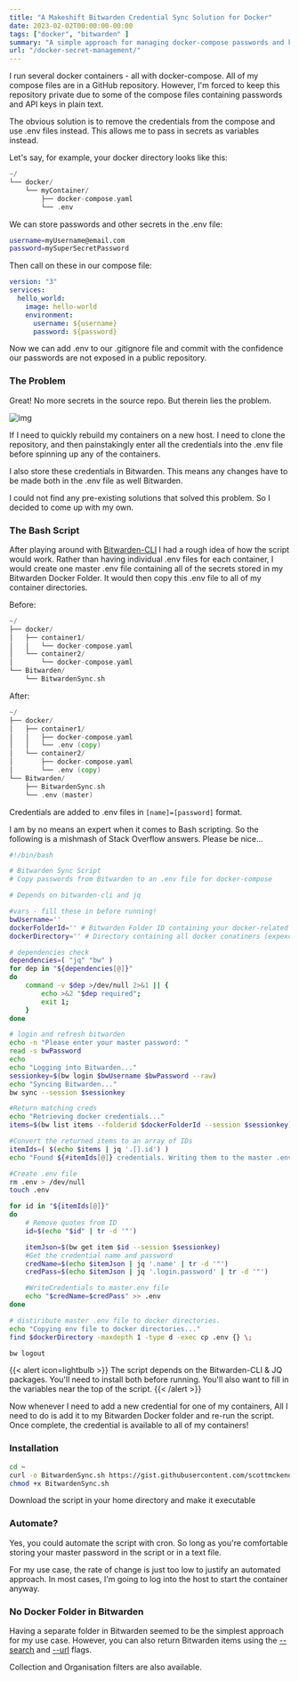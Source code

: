 ```yaml
---
title: "A Makeshift Bitwarden Credential Sync Solution for Docker"
date: 2023-02-02T00:00:00-00:00
tags: ["docker", "bitwarden" ]
summary: "A simple approach for managing docker-compose passwords and keys 🔑"
url: "/docker-secret-management/"
---
```


I run several docker containers - all with docker-compose. All of my compose files are in a GitHub repository. However, I'm forced to keep this repository private due to some of the compose files containing passwords and API keys in plain text.

The obvious solution is to remove the credentials from the compose and use .env files instead. This allows me to pass in secrets as variables instead.

Let's say, for example, your docker directory looks like this:

```go
~/
└── docker/
    └── myContainer/
        ├── docker-compose.yaml
        └── .env
```

We can store passwords and other secrets in the .env file:

```bash
username=myUsername@email.com
password=mySuperSecretPassword
```

Then call on these in our compose file:

```yaml
version: "3"
services:
  hello_world:
    image: hello-world
    environment:
      username: ${username}
      password: ${password}
```


Now we can add .env to our .gitignore file and commit with the confidence our passwords are not exposed in a public repository.

### The Problem

Great! No more secrets in the source repo. But therein lies the problem.

![img](/img/bitwarden-creds/creds.webp)

If I need to quickly rebuild my containers on a new host. I need to clone the repository, and then painstakingly enter all the credentials into the .env file before spinning up any of the containers.

I also store these credentials in Bitwarden. This means any changes have to be made both in the .env file as well Bitwarden.

I could not find any pre-existing solutions that solved this problem. So I decided to come up with my own.

### The Bash Script

After playing around with [Bitwarden-CLI](https://bitwarden.com/help/cli/?ref=scottmckendry.tech) I had a rough idea of how the script would work. Rather than having individual .env files for each container, I would create one master .env file containing all of the secrets stored in my Bitwarden Docker Folder. It would then copy this .env file to all of my container directories.

Before:

```go
~/
├── docker/
│   ├── container1/
│   │   └── docker-compose.yaml
│   └── container2/
│       └── docker-compose.yaml
└── Bitwarden/
    └── BitwardenSync.sh
```

After:

```go
~/
├── docker/
│   ├── container1/
│   │   ├── docker-compose.yaml
│   │   └── .env (copy)
│   └── container2/
│       ├── docker-compose.yaml
│       └── .env (copy)
└── Bitwarden/
    ├── BitwardenSync.sh
    └── .env (master)
```

Credentials are added to .env files in `[name]=[password]` format.

I am by no means an expert when it comes to Bash scripting. So the following is a mishmash of Stack Overflow answers. Please be nice...

```bash
#!/bin/bash

# Bitwarden Sync Script
# Copy passwords from Bitwarden to an .env file for docker-compose

# Depends on bitwarden-cli and jq

#vars - fill these in before running!
bwUsername=''
dockerFolderId='' # Bitwarden Folder ID containing your docker-related credentials.
dockerDirectory='' # Directory containing all docker conatiners (expexcts dockerDirectory > ontiainerDir > docker-compose.yaml format.)

# dependencies check
dependencies=( "jq" "bw" )
for dep in "${dependencies[@]}"
do
    command -v $dep >/dev/null 2>&1 || { 
        echo >&2 "$dep required"; 
        exit 1; 
    }
done

# login and refresh bitwarden
echo -n "Please enter your master password: "
read -s bwPassword
echo
echo "Logging into Bitwarden..."
sessionkey=$(bw login $bwUsername $bwPassword --raw)
echo "Syncing Bitwarden..."
bw sync --session $sessionkey

#Return matching creds
echo "Retrieving docker credentials..."
items=$(bw list items --folderid $dockerFolderId --session $sessionkey)

#Convert the returned items to an array of IDs
itemIds=( $(echo $items | jq '.[].id') )
echo "Found ${#itemIds[@]} credentials. Writing them to the master .env file..." 

#Create .env file
rm .env > /dev/null
touch .env

for id in "${itemIds[@]}"
do
    # Remove quotes from ID
    id=$(echo "$id" | tr -d '"')

    itemJson=$(bw get item $id --session $sessionkey)
    #Get the credential name and password
    credName=$(echo $itemJson | jq '.name' | tr -d '"')
    credPass=$(echo $itemJson | jq '.login.password' | tr -d '"')

    #WriteCredentials to master.env file
    echo "$credName=$credPass" >> .env
done

# distiribute master .env file to docker directories.
echo "Copying env file to docker directories..."
find $dockerDirectory -maxdepth 1 -type d -exec cp .env {} \;

bw logout
```

{{< alert icon=lightbulb >}}
The script depends on the Bitwarden-CLI & JQ packages. You'll need to install both before running. You'll also want to fill in the variables near the top of the script.
{{< /alert >}}

Now whenever I need to add a new credential for one of my containers, All I need to do is add it to my Bitwarden Docker folder and re-run the script. Once complete, the credential is available to all of my containers!

### Installation

```bash
cd ~
curl -o BitwardenSync.sh https://gist.githubusercontent.com/scottmckendry/8dd2be06f99ff21efe3c39fe920555ea/raw
chmod +x BitwardenSync.sh
```

Download the script in your home directory and make it executable

### Automate?

Yes, you could automate the script with cron. So long as you're comfortable storing your master password in the script or in a text file.

For my use case, the rate of change is just too low to justify an automated approach. In most cases, I'm going to log into the host to start the container anyway.

### No Docker Folder in Bitwarden

Having a separate folder in Bitwarden seemed to be the simplest approach for my use case. However, you can also return Bitwarden items using the [--search](https://bitwarden.com/help/cli/?ref=scottmckendry.tech#list) and [--url](https://bitwarden.com/help/cli/?ref=scottmckendry.tech#list) flags.

Collection and Organisation filters are also available.
